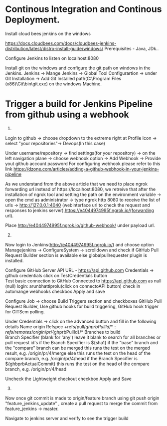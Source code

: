 # Continous Integration and Continous Deployment.

Install cloud bees jenkins on the windows

https://docs.cloudbees.com/docs/cloudbees-jenkins-distribution/latest/distro-install-guide/windows/
Prerequisites - Java, JDk..

Configure Jenkins to listen on localhost:8080

Install git on the windows and configure the git path on windows in the Jenkins.
   Jenkins -> Mange Jenkins -> Global Tool Configurartion -> under Git Installation -> Add Git Installed path(C:\Program Files (x86)\Git\bin\git.exe) on the windows Machine.

# Trigger a build for Jenkins Pipeline from github using a webhook

1.
Login to github -> choose dropdown to the extreme right at Profile Icon -> select "your repositories"-> Devops(In this case)

Under username/repository -> find settings(for your repository) -> on the left navigation plane -> choose webhook option -> Add Webhook -> Provide yout github account password
 For configuring webhook please refer to this link https://dzone.com/articles/adding-a-github-webhook-in-your-jenkins-pipeline

As we understand from the above article that we need to place ngrok forwarding url instead of https://localhost:8080, we retreive that after the installation of ngrok tool and setting the path on the environment variable -> open the cmd as administrator -> type ngrok http 8080 to receive the list of urls -> http://127.0.0.1:4040 (webinterface url to check the request and responses to jenkins server),https://e4044974995f.ngrok.io/(forwarding url).

Place http://e4044974995f.ngrok.io/github-webhook/ under payload url.

2.
Now  login to Jenkins(http://e4044974995f.ngrok.io/) and choose option Managejenkins -> ConfigureSystem -> scrolldown and check if GitHub Pull Request Builder section is available 
else globalpullrequester plugin is installed.

Configure  GitHub Server API URL - https://api.github.com
           Credentials -> github credentials
           click on TestCredentials button          			
            Test basic connection to GitHub	
             Connected to https://api.github.com as null (null) login: arunbhattiprolu(click on connectoAPI button)
           check in automange webhooks checkbox
Apply and save
 
Configure Job -> choose Build Triggers section and checkboxes GitHub Pull Request Builder, Use github hooks for build triggering, GitHub hook trigger for GITScm polling.

Under Credentials -> click on the advanced button and fill in the following details
Name	origin
Refspec	+refs/pull/${ghprbPullId}/*:refs/remotes/origin/pr/${ghprbPullId}/*
Branches to build	
 Branch Specifier (blank for 'any') leave it blank to search for all branches or pull request id's 
 if the Branch Specifier is ${sha1}
 if the "base" branch and the "compare" branch can be merged
 this runs the test on the merged result, e.g. /origin/pr/4/merge
else
 this runs the test on the head of the compare branch, e.g. /origin/pr/4/head
 if the Branch Specifier is ${ghbprbActualCommit}
 this runs the test on the head of the compare branch, e.g. /origin/pr/4/head

Uncheck the Lightweight checkout checkbox
Apply and Save

3.
Now once git commit is  made to origin/feature branch using git push origin "feature_jenkins_update" , create a pull request to merge the commit from feature_jenkins -> master.

Navigate to jenkins server and verify to see the trigger build



           





